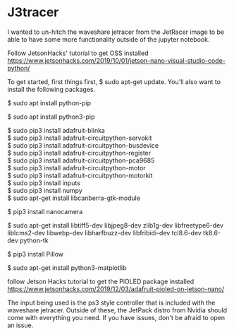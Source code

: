 # J3tracer
I wanted to un-hitch the waveshare jetracer from the JetRacer image to be able to have some more functionality outside of the jupyter notebook.

Follow JetsonHacks' tutorial to get OSS installed https://www.jetsonhacks.com/2019/10/01/jetson-nano-visual-studio-code-python/

To get started, first things first, $ sudo apt-get update. You'll also want to install the following packages.  


$ sudo apt install python-pip

$ sudo apt install python3-pip

$ sudo pip3 install adafruit-blinka  
$ sudo pip3 install adafruit-circuitpython-servokit  
$ sudo pip3 install adafruit-circuitpython-busdevice  
$ sudo pip3 install adafruit-circuitpython-register  
$ sudo pip3 install adafruit-circuitpython-pca9685  
$ sudo pip3 install adafruit-circuitpython-motor  
$ sudo pip3 install adafruit-circuitpython-motorkit  
$ sudo pip3 install inputs  
$ sudo pip3 install numpy  
$ sudo apt-get install libcanberra-gtk-module

$ pip3 install nanocamera

$ sudo apt-get install libtiff5-dev libjpeg8-dev zlib1g-dev
libfreetype6-dev liblcms2-dev libwebp-dev libharfbuzz-dev libfribidi-dev
tcl8.6-dev tk8.6-dev python-tk

$ pip3 install Pillow

$ sudo apt-get install python3-matplotlib

follow Jetson Hacks tutorial to get the PiOLED package installed https://www.jetsonhacks.com/2019/12/03/adafruit-pioled-on-jetson-nano/

The input being used is the ps3 style controller that is included with the waveshare jetracer. Outside of these, the JetPack distro from Nvidia should come with everything you need. If you have issues, don't be afraid to open an issue.
